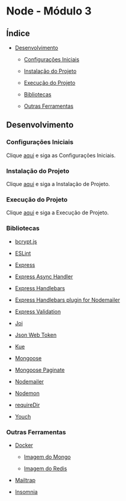 # Node - Módulo 3

## Índice

- [Desenvolvimento](#desenvolvimento)

  - [Configurações Iniciais](#configurações-iniciais)

  - [Instalação do Projeto](#instalação-do-projeto)

  - [Execução do Projeto](#execução-do-projeto)

  - [Bibliotecas](#bibliotecas)

  - [Outras Ferramentas](#outras-ferramentas)

## Desenvolvimento

### Configurações Iniciais

Clique [aqui](https://github.com/osvaldokalvaitir/projects-settings/blob/master/README.md) e siga as Configurações Iniciais.

### Instalação do Projeto

Clique [aqui](https://github.com/osvaldokalvaitir/projects-settings/blob/master/nodejs/nodejs.md) e siga a Instalação de Projeto.

### Execução do Projeto

Clique [aqui](https://github.com/osvaldokalvaitir/projects-settings/blob/master/nodejs/nodejs.md) e siga a Execução de Projeto.

### Bibliotecas

- [bcrypt.js](https://github.com/osvaldokalvaitir/projects-settings/blob/master/nodejs/libs/bcryptjs.md)

- [ESLint](https://github.com/osvaldokalvaitir/projects-settings/blob/master/nodejs/libs/eslint.md)

- [Express](https://github.com/osvaldokalvaitir/projects-settings/blob/master/nodejs/libs/express.md)

- [Express Async Handler](https://github.com/osvaldokalvaitir/projects-settings/blob/master/nodejs/libs/express-async-handler.md)

- [Express Handlebars](https://github.com/osvaldokalvaitir/projects-settings/blob/master/nodejs/libs/express-handlebars.md)

- [Express Handlebars plugin for Nodemailer](https://github.com/osvaldokalvaitir/projects-settings/blob/master/nodejs/libs/nodemailer-express-handlebars.md)

- [Express Validation](https://github.com/osvaldokalvaitir/projects-settings/blob/master/nodejs/libs/express-validation.md)

- [Joi](https://github.com/osvaldokalvaitir/projects-settings/blob/master/nodejs/libs/joi.md)

- [Json Web Token](https://github.com/osvaldokalvaitir/projects-settings/blob/master/nodejs/libs/jsonwebtoken.md)

- [Kue](https://github.com/osvaldokalvaitir/projects-settings/blob/master/nodejs/libs/kue.md)

- [Mongoose](https://github.com/osvaldokalvaitir/projects-settings/blob/master/nodejs/libs/mongoose.md)

- [Mongoose Paginate](https://github.com/osvaldokalvaitir/projects-settings/blob/master/nodejs/libs/mongoose-paginate.md)

- [Nodemailer](https://github.com/osvaldokalvaitir/projects-settings/blob/master/nodejs/libs/nodemailer.md)

- [Nodemon](https://github.com/osvaldokalvaitir/projects-settings/blob/master/nodejs/libs/nodemon.md)

- [requireDir](https://github.com/osvaldokalvaitir/projects-settings/blob/master/nodejs/libs/requiredir.md)

- [Youch](https://github.com/osvaldokalvaitir/projects-settings/blob/master/nodejs/libs/youch.md)

### Outras Ferramentas

- [Docker](https://github.com/osvaldokalvaitir/projects-settings/blob/master/docker/docker.md)

  - [Imagem do Mongo](https://github.com/osvaldokalvaitir/projects-settings/blob/master/docker/images/mongodb.md)

  - [Imagem do Redis](https://github.com/osvaldokalvaitir/projects-settings/blob/master/docker/images/redis.md)

- [Mailtrap](https://github.com/osvaldokalvaitir/projects-settings/blob/master/email/mailtrap.md)

- [Insomnia](https://github.com/osvaldokalvaitir/projects-settings/blob/master/api/insomnia.md)
